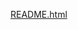 [README.html](http://htmlpreview.github.io/?https://raw.githubusercontent.com/trent30/pawk/master/README.html)
